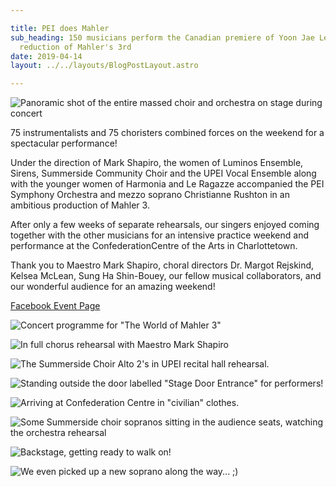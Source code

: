 ```yaml
---

title: PEI does Mahler
sub_heading: 150 musicians perform the Canadian premiere of Yoon Jae Lee's orchestral
  reduction of Mahler's 3rd
date: 2019-04-14
layout: ../../layouts/BlogPostLayout.astro

---
```

![](/images/20190414_IMG_3145_fullstage.jpg "Panoramic shot of the entire massed choir and orchestra on stage during concert")

75 instrumentalists and 75 choristers combined forces on the weekend for a spectacular performance!

Under the direction of Mark Shapiro, the women of Luminos Ensemble, Sirens, Summerside Community Choir and the UPEI Vocal Ensemble along with the younger women of Harmonia and Le Ragazze accompanied the PEI Symphony Orchestra and mezzo soprano Christianne Rushton in an ambitious production of Mahler 3.

After only a few weeks of separate rehearsals, our singers enjoyed coming together with the other musicians for an intensive practice weekend and performance at the ConfederationCentre  of the Arts in Charlottetown.

Thank you to Maestro Mark Shapiro, choral directors Dr. Margot Rejskind, Kelsea McLean, Sung Ha Shin-Bouey, our fellow musical collaborators, and our wonderful audience for an amazing weekend!

[Facebook Event Page](https://www.facebook.com/events/2369100906441838/)

![Concert programme for "The World of Mahler 3"](/images/20190414_185314.jpg)

![In full chorus rehearsal with Maestro Mark Shapiro](/images/20190411_211435.jpg)

![The Summerside Choir Alto 2's in UPEI recital hall rehearsal.](/images/20190411_205754.jpg)

![Standing outside the door labelled "Stage Door Entrance" for performers!](/images/20190413_151200.jpg)

![Arriving at Confederation Centre in "civilian" clothes.](/images/20190415_000000.jpg)

![Some Summerside choir sopranos sitting in the audience seats, watching the orchestra rehearsal](/images/20190414_141555.jpg)

![Backstage, getting ready to walk on!](/images/20190414_000000.jpg)

![We even picked up a new soprano along the way...  ;)](/images/20190414_132717.jpg) 
